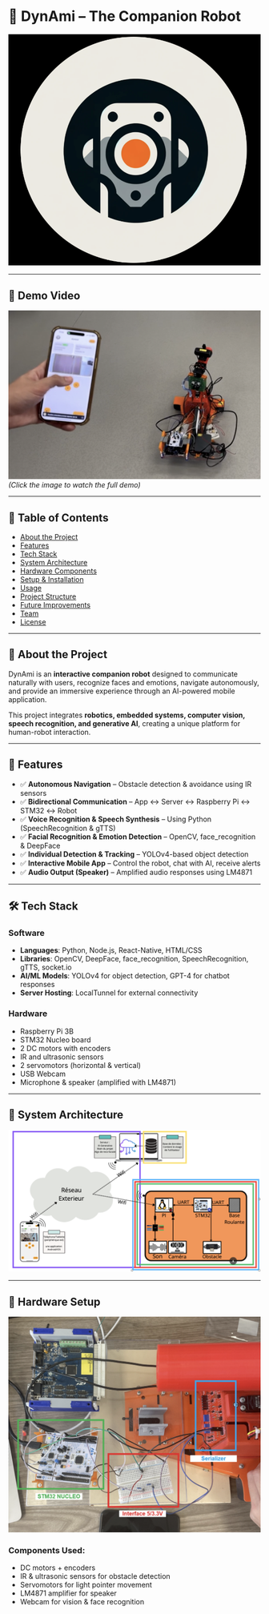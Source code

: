 # 🤖 DynAmi – The Companion Robot

![DynAmi Logo](./images/logo.png) <!-- Replace with your logo -->

---

## 🎥 Demo Video
[![Watch the Demo](./images/demo_thumbnail.png)](./assets/demo.mp4)  
*(Click the image to watch the full demo)*

---

## 📜 Table of Contents
- [About the Project](#about-the-project)
- [Features](#features)
- [Tech Stack](#tech-stack)
- [System Architecture](#system-architecture)
- [Hardware Components](#hardware-components)
- [Setup & Installation](#setup--installation)
- [Usage](#usage)
- [Project Structure](#project-structure)
- [Future Improvements](#future-improvements)
- [Team](#team)
- [License](#license)

---

## 📖 About the Project
DynAmi is an **interactive companion robot** designed to communicate naturally with users, recognize faces and emotions, navigate autonomously, and provide an immersive experience through an AI-powered mobile application.

This project integrates **robotics, embedded systems, computer vision, speech recognition, and generative AI**, creating a unique platform for human-robot interaction.

---

## 🚀 Features
- ✅ **Autonomous Navigation** – Obstacle detection & avoidance using IR sensors  
- ✅ **Bidirectional Communication** – App ↔ Server ↔ Raspberry Pi ↔ STM32 ↔ Robot  
- ✅ **Voice Recognition & Speech Synthesis** – Using Python (SpeechRecognition & gTTS)  
- ✅ **Facial Recognition & Emotion Detection** – OpenCV, face_recognition & DeepFace  
- ✅ **Individual Detection & Tracking** – YOLOv4-based object detection  
- ✅ **Interactive Mobile App** – Control the robot, chat with AI, receive alerts  
- ✅ **Audio Output (Speaker)** – Amplified audio responses using LM4871  

---

## 🛠️ Tech Stack

### **Software**
- **Languages**: Python, Node.js, React-Native, HTML/CSS
- **Libraries**: OpenCV, DeepFace, face_recognition, SpeechRecognition, gTTS, socket.io  
- **AI/ML Models**: YOLOv4 for object detection, GPT-4 for chatbot responses  
- **Server Hosting**: LocalTunnel for external connectivity  

### **Hardware**
- Raspberry Pi 3B  
- STM32 Nucleo board  
- 2 DC motors with encoders  
- IR and ultrasonic sensors  
- 2 servomotors (horizontal & vertical)  
- USB Webcam  
- Microphone & speaker (amplified with LM4871)  

---

## 📡 System Architecture
![System Architecture](./images/system_architecture.png) <!-- Add your figure -->

---

## 🔩 Hardware Setup
![Wiring Diagram](./images/wiring.png) <!-- Add your wiring diagram -->

### Components Used:
- DC motors + encoders  
- IR & ultrasonic sensors for obstacle detection  
- Servomotors for light pointer movement  
- LM4871 amplifier for speaker  
- Webcam for vision & face recognition  

